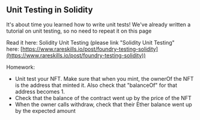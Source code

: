 ## Unit Testing in Solidity

It's about time you learned how to write unit tests! We've already written a tutorial on unit testing, so no need to repeat it on this page

Read it here: Solidity Unit Testing (please link "Solidity Unit Testing" here: [https://www.rareskills.io/post/foundry-testing-solidity](https://www.rareskills.io/post/foundry-testing-solidity))

Homework:

- Unit test your NFT. Make sure that when you mint, the ownerOf the NFT is the address that minted it. Also check that "balanceOf" for that address becomes 1.
- Check that the balance of the contract went up by the price of the NFT
- When the owner calls withdraw, check that their Ether balance went up by the expected amount
